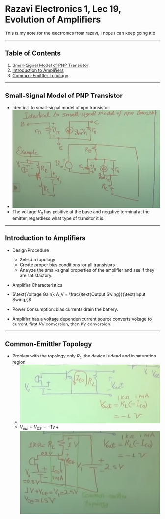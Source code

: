# Razavi Electronics 1, Lec 19, Evolution of Amplifiers

This is my note for the electronics from razavi, I hope I can keep going it!!!

---

## Table of Contents

1. [Small-Signal Model of PNP Transistor](#small-signal-model-of-pnp-transistor)
2. [Introduction to Amplifiers](#introduction-to-amplifiers)
3. [Common-Emittler Topology](#common-emittler-topology)




---
## Small-Signal Model of PNP Transistor
+ Identical to small-signal model of npn transistor
+ ![Small Signal Model PNP-Bipolar](/images/SmallSignalModelPNPBipolar.png)
+ The voltage $V_{\pi}$ has positive at the base and negative terminal at the emitter, regardless what type of transitor it is.
---
## Introduction to Amplifiers
+ Design Procedure
    + Select a topology
    + Create proper bias conditions for all transistors
    + Analyze the small-signal properties of the amplifier and see if they are satisfactory.

+ Amplifier Characteristics
+ $\text{Voltage Gain}: A_V = \frac{\text{Output Swing}}{\text{Input Swing}}$
+ Power Consumption: bias currents drain the battery.
+ Amplifier has a voltage dependen current source converts voltage to current, first $V/I$ conversion, then $I/V$ conversion.
---
## Common-Emittler Topology
+ Problem with the topology only $R_L$, the device is dead and in saturation region
    + ![saturation region](/images/BipolarSaturation.png)
    + $V_{out} = V_{CE} = -1V$
+![common emitter topology of bipolar transistor](/images/CommonEmitterBipolar.png)